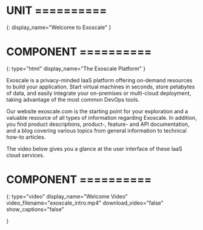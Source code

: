 # UNIT ==========
{:
  display_name="Welcome to Exoscale"
}

# COMPONENT ==========
{:
  type="html"
  display_name="The Exoscale Platform"
}

Exoscale is a privacy-minded IaaS platform offering on-demand resources to build your application. Start virtual machines in seconds, store petabytes of data, and easily integrate your on-premises or multi-cloud deployment, taking advantage of the most common DevOps tools.

Our website exoscale.com is the starting point for your exploration and a valuable resource of all types of information regarding Exoscale. In addition, you find product descriptions, product-, feature- and API documentation, and a blog covering various topics from general information to technical how-to articles.

The video below gives you a glance at the user interface of these IaaS cloud services.

# COMPONENT ==========
{:
    type="video"
    display_name="Welcome Video"
    video_filename="exoscale_intro.mp4"
    download_video="false"
    show_captions="false"
   
}

